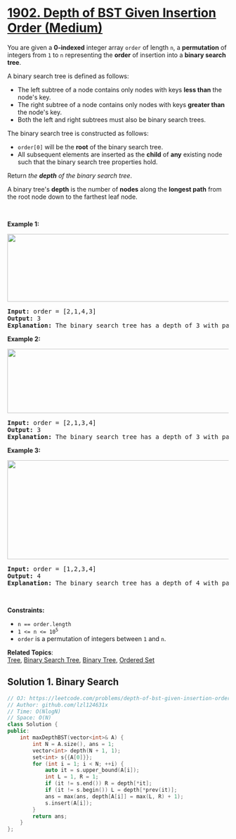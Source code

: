 # [1902. Depth of BST Given Insertion Order (Medium)](https://leetcode.com/problems/depth-of-bst-given-insertion-order)

<p>You are given a <strong>0-indexed</strong> integer array <code>order</code> of length <code>n</code>, a <strong>permutation</strong> of integers from <code>1</code> to <code>n</code> representing the <strong>order</strong> of insertion into a <strong>binary search tree</strong>.</p>
<p>A binary search tree is defined as follows:</p>
<ul>
	<li>The left subtree of a node contains only nodes with keys <strong>less than</strong> the node's key.</li>
	<li>The right subtree of a node contains only nodes with keys <strong>greater than</strong> the node's key.</li>
	<li>Both the left and right subtrees must also be binary search trees.</li>
</ul>
<p>The binary search tree is constructed as follows:</p>
<ul>
	<li><code>order[0]</code> will be the <strong>root</strong> of the binary search tree.</li>
	<li>All subsequent elements are inserted as the <strong>child</strong> of <strong>any</strong> existing node such that the binary search tree properties hold.</li>
</ul>
<p>Return <em>the <strong>depth</strong> of the binary search tree</em>.</p>
<p>A binary tree's <strong>depth</strong> is the number of <strong>nodes</strong> along the <strong>longest path</strong> from the root node down to the farthest leaf node.</p>
<p>&nbsp;</p>
<p><strong class="example">Example 1:</strong></p>
<img alt="" src="https://assets.leetcode.com/uploads/2021/06/15/1.png" style="width: 624px; height: 154px;">
<pre><strong>Input:</strong> order = [2,1,4,3]
<strong>Output:</strong> 3
<strong>Explanation: </strong>The binary search tree has a depth of 3 with path 2-&gt;3-&gt;4.
</pre>
<p><strong class="example">Example 2:</strong></p>
<img alt="" src="https://assets.leetcode.com/uploads/2021/06/15/2.png" style="width: 624px; height: 146px;">
<pre><strong>Input:</strong> order = [2,1,3,4]
<strong>Output:</strong> 3
<strong>Explanation: </strong>The binary search tree has a depth of 3 with path 2-&gt;3-&gt;4.
</pre>
<p><strong class="example">Example 3:</strong></p>
<img alt="" src="https://assets.leetcode.com/uploads/2021/06/15/3.png" style="width: 624px; height: 225px;">
<pre><strong>Input:</strong> order = [1,2,3,4]
<strong>Output:</strong> 4
<strong>Explanation: </strong>The binary search tree has a depth of 4 with path 1-&gt;2-&gt;3-&gt;4.
</pre>
<p>&nbsp;</p>
<p><strong>Constraints:</strong></p>
<ul>
	<li><code>n == order.length</code></li>
	<li><code>1 &lt;= n &lt;= 10<sup>5</sup></code></li>
	<li><code>order</code> is a permutation of integers between <code>1</code> and <code>n</code>.</li>
</ul>

**Related Topics**:  
[Tree](https://leetcode.com/tag/tree/), [Binary Search Tree](https://leetcode.com/tag/binary-search-tree/), [Binary Tree](https://leetcode.com/tag/binary-tree/), [Ordered Set](https://leetcode.com/tag/ordered-set/)

## Solution 1. Binary Search

```cpp
// OJ: https://leetcode.com/problems/depth-of-bst-given-insertion-order
// Author: github.com/lzl124631x
// Time: O(NlogN)
// Space: O(N)
class Solution {
public:
    int maxDepthBST(vector<int>& A) {
        int N = A.size(), ans = 1;
        vector<int> depth(N + 1, 1);
        set<int> s{{A[0]}};
        for (int i = 1; i < N; ++i) {
            auto it = s.upper_bound(A[i]);
            int L = 1, R = 1;
            if (it != s.end()) R = depth[*it];
            if (it != s.begin()) L = depth[*prev(it)];
            ans = max(ans, depth[A[i]] = max(L, R) + 1);
            s.insert(A[i]);
        }
        return ans;
    }
};
```